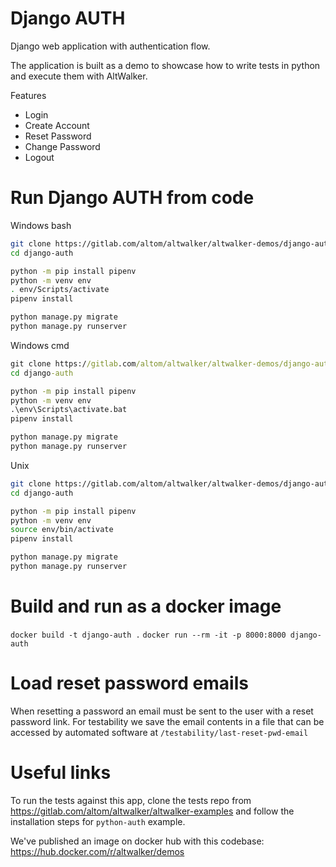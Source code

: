 # Django AUTH

Django web application with authentication flow.

The application is built as a demo to showcase how to write tests in python and execute them with AltWalker. 

Features 
 * Login
 * Create Account
 * Reset Password
 * Change Password
 * Logout


# Run Django AUTH from code

Windows bash

```sh
git clone https://gitlab.com/altom/altwalker/altwalker-demos/django-auth
cd django-auth

python -m pip install pipenv
python -m venv env
. env/Scripts/activate
pipenv install

python manage.py migrate
python manage.py runserver
```

Windows cmd

```bat
git clone https://gitlab.com/altom/altwalker/altwalker-demos/django-auth
cd django-auth

python -m pip install pipenv
python -m venv env
.\env\Scripts\activate.bat
pipenv install

python manage.py migrate
python manage.py runserver
```

Unix

```sh
git clone https://gitlab.com/altom/altwalker/altwalker-demos/django-auth
cd django-auth

python -m pip install pipenv
python -m venv env
source env/bin/activate
pipenv install

python manage.py migrate
python manage.py runserver
```


# Build and run as a docker image

`docker build -t django-auth .`
`docker run --rm -it -p 8000:8000 django-auth`


# Load reset password emails

When resetting a password an email must be sent to the user with a reset password link. For testability we save the email contents in a file that can be accessed by automated software at `/testability/last-reset-pwd-email`


# Useful links

To run the tests against this app, clone the tests repo from https://gitlab.com/altom/altwalker/altwalker-examples and follow the installation steps for `python-auth` example.

We've published an image on docker hub with this codebase: https://hub.docker.com/r/altwalker/demos
